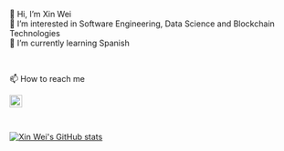 👋 Hi, I’m Xin Wei  
👀 I’m interested in Software Engineering, Data Science and Blockchain Technologies  
🌱 I’m currently learning Spanish  
<!---
- 💞️ I’m looking to collaborate on ...
--->

<br />

📫 How to reach me

[<img align="left" alt="codeSTACKr | LinkedIn" width="22px" src="https://cdn.jsdelivr.net/npm/simple-icons@v3/icons/linkedin.svg" />][linkedin]

[linkedin]: https://www.linkedin.com/in/xinweit/

<br />
<br />
<br />

[![Xin Wei's GitHub stats](https://github-readme-stats.vercel.app/api?username=xinweit)](https://github.com/xinweit/github-readme-stats)


<!---
xinweit/xinweit is a ✨ special ✨ repository because its `README.md` (this file) appears on your GitHub profile.
You can click the Preview link to take a look at your changes.
--->
